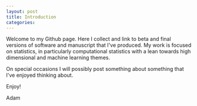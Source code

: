 ```yaml
---
layout: post
title: Introduction
categories:
---
```


Welcome to my Github page. Here I collect and link to beta and final versions of software and manuscript that I've produced. My work is focused on statistics, in particularly computational statistics with a lean towards high dimensional and machine learning themes.

On special occasions I will possibly post something about something that I've enjoyed thinking about.

Enjoy!

Adam
